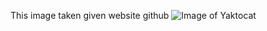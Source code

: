 This image taken given website github
![Image of Yaktocat](https://octodex.github.com/images/yaktocat.png)
